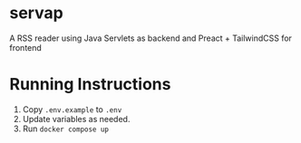 
# servap

A RSS reader using Java Servlets as backend and Preact + TailwindCSS for frontend

# Running Instructions

1. Copy `.env.example` to `.env`
2. Update variables as needed.
3. Run `docker compose up`
